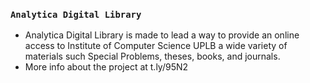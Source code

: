 ### `Analytica Digital Library`

- Analytica Digital Library is made to lead a way to provide an online access to Institute of Computer Science UPLB a wide variety of materials such Special Problems, theses, books, and journals. 
- More info about the project at t.ly/95N2
